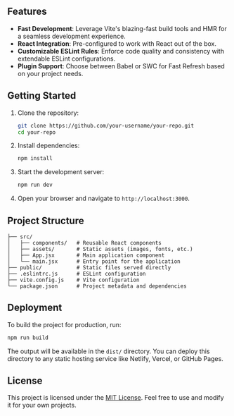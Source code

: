 
## Features

- **Fast Development**: Leverage Vite's blazing-fast build tools and HMR for a seamless development experience.
- **React Integration**: Pre-configured to work with React out of the box.
- **Customizable ESLint Rules**: Enforce code quality and consistency with extendable ESLint configurations.
- **Plugin Support**: Choose between Babel or SWC for Fast Refresh based on your project needs.

## Getting Started

1. Clone the repository:
    ```bash
    git clone https://github.com/your-username/your-repo.git
    cd your-repo
    ```

2. Install dependencies:
    ```bash
    npm install
    ```

3. Start the development server:
    ```bash
    npm run dev
    ```

4. Open your browser and navigate to `http://localhost:3000`.

## Project Structure

```
├── src/
│   ├── components/   # Reusable React components
│   ├── assets/       # Static assets (images, fonts, etc.)
│   ├── App.jsx       # Main application component
│   └── main.jsx      # Entry point for the application
├── public/           # Static files served directly
├── .eslintrc.js      # ESLint configuration
├── vite.config.js    # Vite configuration
└── package.json      # Project metadata and dependencies
```

## Deployment

To build the project for production, run:

```bash
npm run build
```

The output will be available in the `dist/` directory. You can deploy this directory to any static hosting service like Netlify, Vercel, or GitHub Pages.

## License

This project is licensed under the [MIT License](https://opensource.org/licenses/MIT). Feel free to use and modify it for your own projects.
